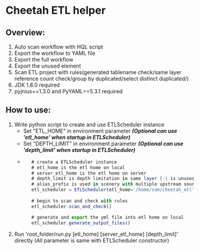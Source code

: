 # Cheetah ETL helper

## Overview:
1. Auto scan workflow with HQL script
2. Export the workflow to YAML file
3. Export the full workflow
4. Export the unused element
5. Scan ETL project with rules(generated tablename check/same layer reference count check/group by duplicated/select distinct duplicated/)
6. JDK 1.8.0 required
7. pyjnius==1.3.0 and PyYAML==5.3.1 required

## How to use:
1. Write python script to create and use ETLScheduler instance
   - Set "ETL_HOME" in environment parameter ***(Optional can use 'etl_home' when startup in ETLScheduler)***
   - Set "DEPTH_LIMIT" in environment parameter ***(Optional can use 'depth_limit' when startup in ETLScheduler)***
   - ```javascript 
        # create a ETLScheduler instance 
        # etl_home is the etl home on local
        # server_etl_home is the etl home on server
        # depth_limit is depth limitation in same layer (-1 is unused)
        # alias_prefix is used in scenery with multiple upstream source ETL to a same target table. The ETL file name should be different with the table name generatered. alias_prefix can be set multiple with ',' splited (example here: dwd.mlp11_abc should generatered table dwd.abc but not dwd.mlp11_abc table)
        etl_scheduler = ETLScheduler(etl_home='/home/sam/cheetah_etl', server_etl_home='/home/sam.works/cheetah_etl', depth_limit=1, alias_prefix=mlp11)
        
        # begin to scan and check with rules
        etl_scheduler.scan_and_check()

        # generate and export the yml file into etl home on local
        etl_scheduler.generate_output_files()
2. Run 'root_folder/run.py [etl_home] [server_etl_home] [depth_limit]' directly (All parameter is same with ETLScheduler constructor)
